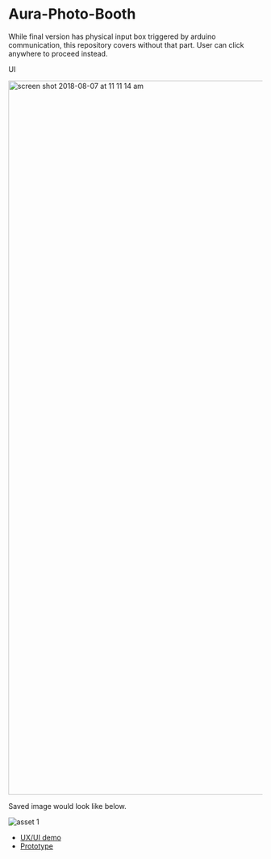 # Aura-Photo-Booth

While final version has physical input box triggered by arduino communication, this repository covers without that part. User can click anywhere to proceed instead.



UI 

<img width="1414" alt="screen shot 2018-08-07 at 11 11 14 am" src="https://user-images.githubusercontent.com/31669188/43784698-aac19ace-9a32-11e8-8d26-87dfbda03c49.png">


Saved image would look like below. 

![asset 1](https://user-images.githubusercontent.com/31669188/43782935-766634aa-9a2e-11e8-9018-31a393a1b541.png)


* [UX/UI demo](https://vimeo.com/283733501)
* [Prototype](https://aura-photobooth.glitch.me/)

